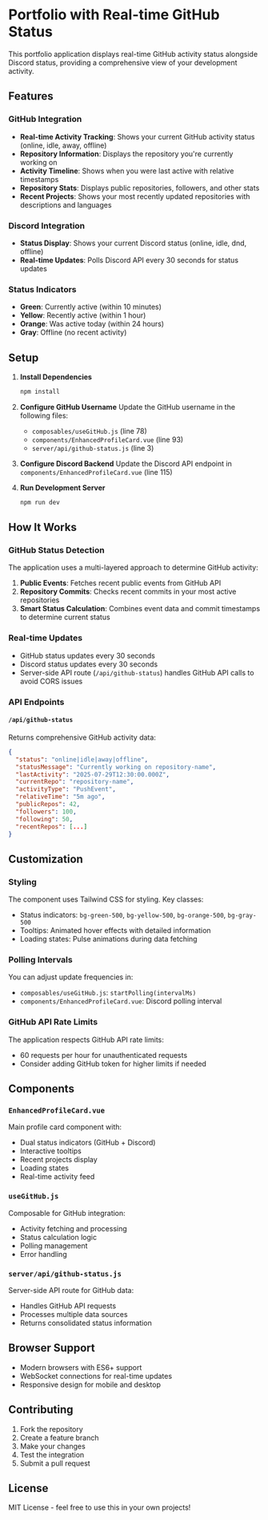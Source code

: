 # Portfolio with Real-time GitHub Status

This portfolio application displays real-time GitHub activity status alongside Discord status, providing a comprehensive view of your development activity.

## Features

### GitHub Integration
- **Real-time Activity Tracking**: Shows your current GitHub activity status (online, idle, away, offline)
- **Repository Information**: Displays the repository you're currently working on
- **Activity Timeline**: Shows when you were last active with relative timestamps
- **Repository Stats**: Displays public repositories, followers, and other stats
- **Recent Projects**: Shows your most recently updated repositories with descriptions and languages

### Discord Integration
- **Status Display**: Shows your current Discord status (online, idle, dnd, offline)
- **Real-time Updates**: Polls Discord API every 30 seconds for status updates

### Status Indicators
- **Green**: Currently active (within 10 minutes)
- **Yellow**: Recently active (within 1 hour)
- **Orange**: Was active today (within 24 hours)  
- **Gray**: Offline (no recent activity)

## Setup

1. **Install Dependencies**
   ```bash
   npm install
   ```

2. **Configure GitHub Username**
   Update the GitHub username in the following files:
   - `composables/useGitHub.js` (line 78)
   - `components/EnhancedProfileCard.vue` (line 93)
   - `server/api/github-status.js` (line 3)

3. **Configure Discord Backend**
   Update the Discord API endpoint in `components/EnhancedProfileCard.vue` (line 115)

4. **Run Development Server**
   ```bash
   npm run dev
   ```

## How It Works

### GitHub Status Detection
The application uses a multi-layered approach to determine GitHub activity:

1. **Public Events**: Fetches recent public events from GitHub API
2. **Repository Commits**: Checks recent commits in your most active repositories
3. **Smart Status Calculation**: Combines event data and commit timestamps to determine current status

### Real-time Updates
- GitHub status updates every 30 seconds
- Discord status updates every 30 seconds
- Server-side API route (`/api/github-status`) handles GitHub API calls to avoid CORS issues

### API Endpoints

#### `/api/github-status`
Returns comprehensive GitHub activity data:
```json
{
  "status": "online|idle|away|offline",
  "statusMessage": "Currently working on repository-name",
  "lastActivity": "2025-07-29T12:30:00.000Z",
  "currentRepo": "repository-name",
  "activityType": "PushEvent",
  "relativeTime": "5m ago",
  "publicRepos": 42,
  "followers": 100,
  "following": 50,
  "recentRepos": [...]
}
```

## Customization

### Styling
The component uses Tailwind CSS for styling. Key classes:
- Status indicators: `bg-green-500`, `bg-yellow-500`, `bg-orange-500`, `bg-gray-500`
- Tooltips: Animated hover effects with detailed information
- Loading states: Pulse animations during data fetching

### Polling Intervals
You can adjust update frequencies in:
- `composables/useGitHub.js`: `startPolling(intervalMs)`
- `components/EnhancedProfileCard.vue`: Discord polling interval

### GitHub API Rate Limits
The application respects GitHub API rate limits:
- 60 requests per hour for unauthenticated requests
- Consider adding GitHub token for higher limits if needed

## Components

### `EnhancedProfileCard.vue`
Main profile card component with:
- Dual status indicators (GitHub + Discord)
- Interactive tooltips
- Recent projects display
- Loading states
- Real-time activity feed

### `useGitHub.js`
Composable for GitHub integration:
- Activity fetching and processing
- Status calculation logic
- Polling management
- Error handling

### `server/api/github-status.js`
Server-side API route for GitHub data:
- Handles GitHub API requests
- Processes multiple data sources
- Returns consolidated status information

## Browser Support
- Modern browsers with ES6+ support
- WebSocket connections for real-time updates
- Responsive design for mobile and desktop

## Contributing
1. Fork the repository
2. Create a feature branch
3. Make your changes
4. Test the integration
5. Submit a pull request

## License
MIT License - feel free to use this in your own projects!
